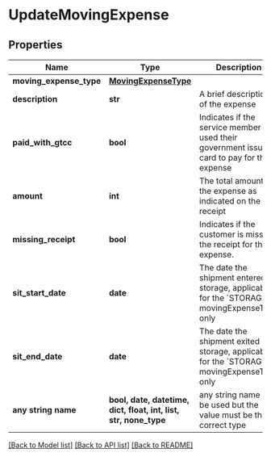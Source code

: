# UpdateMovingExpense


## Properties
Name | Type | Description | Notes
------------ | ------------- | ------------- | -------------
**moving_expense_type** | [**MovingExpenseType**](MovingExpenseType.md) |  | 
**description** | **str** | A brief description of the expense | 
**paid_with_gtcc** | **bool** | Indicates if the service member used their government issued card to pay for the expense | 
**amount** | **int** | The total amount of the expense as indicated on the receipt | 
**missing_receipt** | **bool** | Indicates if the customer is missing the receipt for their expense. | 
**sit_start_date** | **date** | The date the shipment entered storage, applicable for the &#x60;STORAGE&#x60; movingExpenseType only | [optional] 
**sit_end_date** | **date** | The date the shipment exited storage, applicable for the &#x60;STORAGE&#x60; movingExpenseType only | [optional] 
**any string name** | **bool, date, datetime, dict, float, int, list, str, none_type** | any string name can be used but the value must be the correct type | [optional]

[[Back to Model list]](../README.md#documentation-for-models) [[Back to API list]](../README.md#documentation-for-api-endpoints) [[Back to README]](../README.md)


